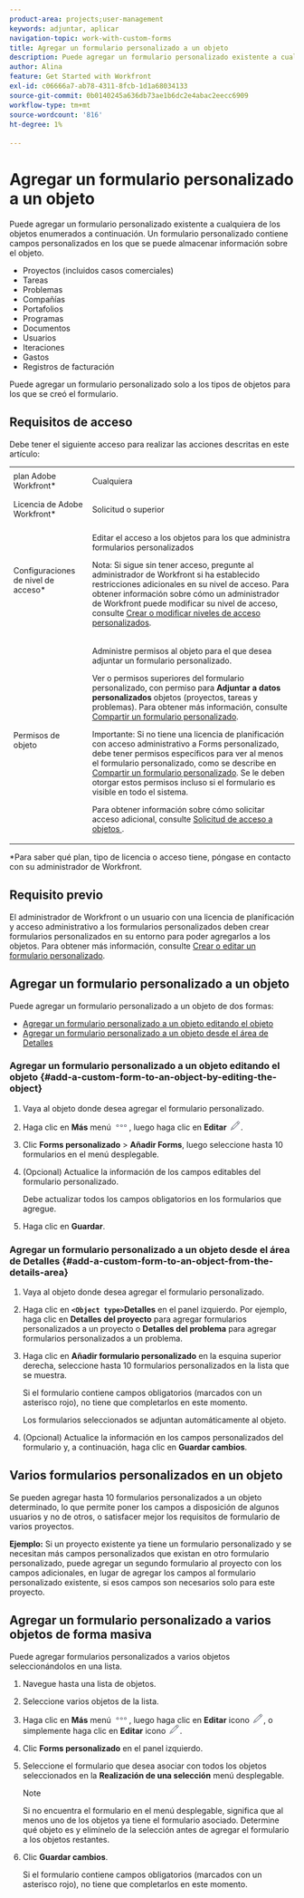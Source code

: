 ```yaml
---
product-area: projects;user-management
keywords: adjuntar, aplicar
navigation-topic: work-with-custom-forms
title: Agregar un formulario personalizado a un objeto
description: Puede agregar un formulario personalizado existente a cualquiera de los objetos enumerados a continuación. Un formulario personalizado contiene campos personalizados en los que se puede almacenar información sobre el objeto.
author: Alina
feature: Get Started with Workfront
exl-id: c06666a7-ab78-4311-8fcb-1d1a68034133
source-git-commit: 0b0140245a636db73ae1b6dc2e4abac2eecc6909
workflow-type: tm+mt
source-wordcount: '816'
ht-degree: 1%

---
```


# Agregar un formulario personalizado a un objeto

<!--
<span class="preview">The highlighted information on this page refers to functionality not yet generally available. It is available only in the Preview environment.</span> -->

Puede agregar un formulario personalizado existente a cualquiera de los objetos enumerados a continuación. Un formulario personalizado contiene campos personalizados en los que se puede almacenar información sobre el objeto.

* Proyectos (incluidos casos comerciales)
* Tareas
* Problemas
* Compañías
* Portafolios
* Programas
* Documentos
* Usuarios
* Iteraciones
* Gastos
* Registros de facturación

Puede agregar un formulario personalizado solo a los tipos de objetos para los que se creó el formulario.

## Requisitos de acceso

Debe tener el siguiente acceso para realizar las acciones descritas en este artículo:

<table style="table-layout:auto"> 
 <col> 
 <col> 
 <tbody> 
  <tr> 
   <td role="rowheader">plan Adobe Workfront*</td> 
   <td> <p>Cualquiera </p> </td> 
  </tr> 
  <tr> 
   <td role="rowheader">Licencia de Adobe Workfront*</td> 
   <td> <p>Solicitud o superior</p> </td> 
  </tr> 
  <tr> 
   <td role="rowheader">Configuraciones de nivel de acceso*</td> 
   <td> <p>Editar el acceso a los objetos para los que administra formularios personalizados</p> <p>Nota: Si sigue sin tener acceso, pregunte al administrador de Workfront si ha establecido restricciones adicionales en su nivel de acceso. Para obtener información sobre cómo un administrador de Workfront puede modificar su nivel de acceso, consulte <a href="../../administration-and-setup/add-users/configure-and-grant-access/create-modify-access-levels.md" class="MCXref xref">Crear o modificar niveles de acceso personalizados</a>.</p> </td> 
  </tr> 
  <tr> 
   <td role="rowheader">Permisos de objeto</td> 
   <td> <p>Administre permisos al objeto para el que desea adjuntar un formulario personalizado.</p> <p>Ver o permisos superiores del formulario personalizado, con permiso para <b>Adjuntar a datos personalizados</b> objetos (proyectos, tareas y problemas). Para obtener más información, consulte <a href="../../administration-and-setup/customize-workfront/create-manage-custom-forms/share-access-to-a-custom-form.md" class="MCXref xref">Compartir un formulario personalizado</a>.</p> <p>Importante: Si no tiene una licencia de planificación con acceso administrativo a Forms personalizado, debe tener permisos específicos para ver al menos el formulario personalizado, como se describe en <a href="../../administration-and-setup/customize-workfront/create-manage-custom-forms/share-access-to-a-custom-form.md" class="MCXref xref">Compartir un formulario personalizado</a>. Se le deben otorgar estos permisos incluso si el formulario es visible en todo el sistema. </p> <p>Para obtener información sobre cómo solicitar acceso adicional, consulte <a href="../../workfront-basics/grant-and-request-access-to-objects/request-access.md" class="MCXref xref">Solicitud de acceso a objetos </a>.</p> </td> 
  </tr> 
 </tbody> 
</table>

&#42;Para saber qué plan, tipo de licencia o acceso tiene, póngase en contacto con su administrador de Workfront.

## Requisito previo

El administrador de Workfront o un usuario con una licencia de planificación y acceso administrativo a los formularios personalizados deben crear formularios personalizados en su entorno para poder agregarlos a los objetos. Para obtener más información, consulte [Crear o editar un formulario personalizado](../../administration-and-setup/customize-workfront/create-manage-custom-forms/create-or-edit-a-custom-form.md).

## Agregar un formulario personalizado a un objeto

Puede agregar un formulario personalizado a un objeto de dos formas:

* [Agregar un formulario personalizado a un objeto editando el objeto](#add-a-custom-form-to-an-object-by-editing-the-object)
* [Agregar un formulario personalizado a un objeto desde el área de Detalles](#add-a-custom-form-to-an-object-from-the-details-area)

### Agregar un formulario personalizado a un objeto editando el objeto {#add-a-custom-form-to-an-object-by-editing-the-object}

1. Vaya al objeto donde desea agregar el formulario personalizado.
1. Haga clic en **Más** menú ![](assets/more-icon.png), luego haga clic en **Editar** ![](assets/edit-icon.png).
1. Clic **Forms personalizado** > **Añadir Forms**, luego seleccione hasta 10 formularios en el menú desplegable.

1. (Opcional) Actualice la información de los campos editables del formulario personalizado.

   Debe actualizar todos los campos obligatorios en los formularios que agregue.

1. Haga clic en **Guardar**.

### Agregar un formulario personalizado a un objeto desde el área de Detalles {#add-a-custom-form-to-an-object-from-the-details-area}

1. Vaya al objeto donde desea agregar el formulario personalizado.
1. Haga clic en **`<Object type>`Detalles** en el panel izquierdo. Por ejemplo, haga clic en **Detalles del proyecto** para agregar formularios personalizados a un proyecto o **Detalles del problema** para agregar formularios personalizados a un problema.
1. Haga clic en **Añadir formulario personalizado** en la esquina superior derecha, seleccione hasta 10 formularios personalizados en la lista que se muestra.

   Si el formulario contiene campos obligatorios (marcados con un asterisco rojo), no tiene que completarlos en este momento.

   Los formularios seleccionados se adjuntan automáticamente al objeto.

1. (Opcional) Actualice la información en los campos personalizados del formulario y, a continuación, haga clic en **Guardar cambios**.

## Varios formularios personalizados en un objeto

Se pueden agregar hasta 10 formularios personalizados a un objeto determinado, lo que permite poner los campos a disposición de algunos usuarios y no de otros, o satisfacer mejor los requisitos de formulario de varios proyectos.

**Ejemplo:** Si un proyecto existente ya tiene un formulario personalizado y se necesitan más campos personalizados que existan en otro formulario personalizado, puede agregar un segundo formulario al proyecto con los campos adicionales, en lugar de agregar los campos al formulario personalizado existente, si esos campos son necesarios solo para este proyecto.

## Agregar un formulario personalizado a varios objetos de forma masiva

Puede agregar formularios personalizados a varios objetos seleccionándolos en una lista.

<!--
drafted for bulk-editing projects. When it releases to Prod for projects, take "in the preview environment" and the yellow tags out. Add additional objects here in the same way when they become available:

>[!NOTE]
>
><span class="preview">For information about adding custom forms to projects in bulk in the Preview environment, see the article [Edit projects](../../manage-work/projects/manage-projects/edit-projects.md)</span>.

-->

1. Navegue hasta una lista de objetos.
1. Seleccione varios objetos de la lista.

1. Haga clic en **Más** menú ![](assets/more-icon.png), luego haga clic en **Editar** icono  ![](assets/edit-icon.png), o simplemente haga clic en **Editar** icono ![](assets/edit-icon.png).
1. Clic **Forms personalizado** en el panel izquierdo.
1. Seleccione el formulario que desea asociar con todos los objetos seleccionados en la **Realización de una selección** menú desplegable.
   >[!NOTE]
   >
   >Si no encuentra el formulario en el menú desplegable, significa que al menos uno de los objetos ya tiene el formulario asociado. Determine qué objeto es y elimínelo de la selección antes de agregar el formulario a los objetos restantes.

1. Clic **Guardar cambios**.

   Si el formulario contiene campos obligatorios (marcados con un asterisco rojo), no tiene que completarlos en este momento.
